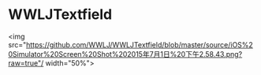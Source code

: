 # WWLJTextfield
<img src="https://github.com/WWLJ/WWLJTextfield/blob/master/source/iOS%20Simulator%20Screen%20Shot%202015年7月1日%20下午2.58.43.png?raw=true"/ width="50%">
